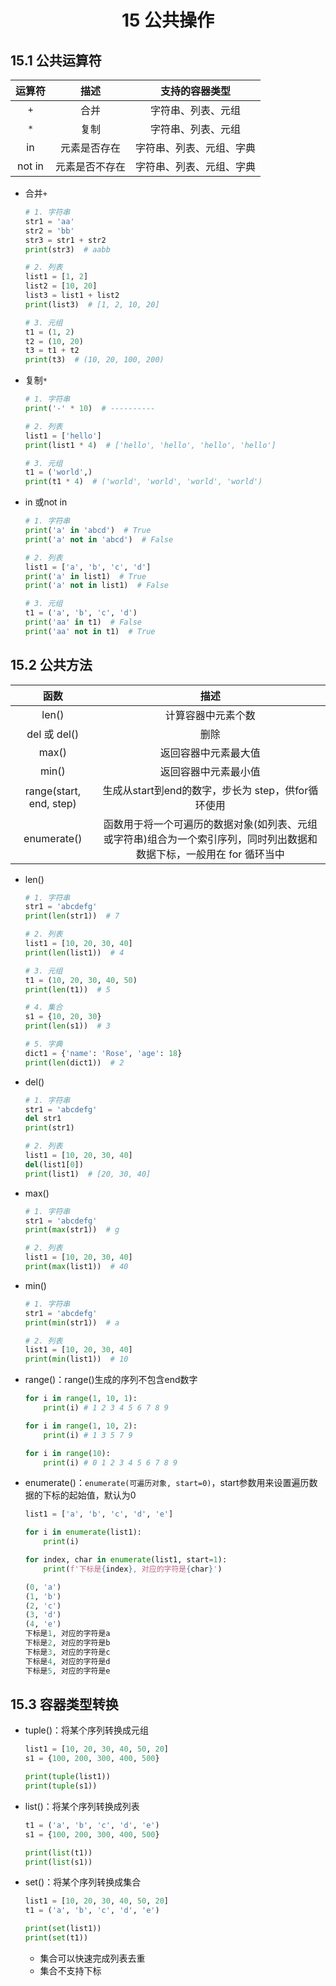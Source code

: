 # <center>15 公共操作

## 15.1 公共运算符

| 运算符 |      描述      |      支持的容器类型      |
| :----: | :------------: | :----------------------: |
|  `+`   |      合并      |    字符串、列表、元组    |
|  `*`   |      复制      |    字符串、列表、元组    |
|   in   |  元素是否存在  | 字符串、列表、元组、字典 |
| not in | 元素是否不存在 | 字符串、列表、元组、字典 |


- 合并`+`
    ~~~py
    # 1. 字符串 
    str1 = 'aa'
    str2 = 'bb'
    str3 = str1 + str2
    print(str3)  # aabb

    # 2. 列表 
    list1 = [1, 2]
    list2 = [10, 20]
    list3 = list1 + list2
    print(list3)  # [1, 2, 10, 20]

    # 3. 元组 
    t1 = (1, 2)
    t2 = (10, 20)
    t3 = t1 + t2
    print(t3)  # (10, 20, 100, 200)
    ~~~


- 复制`*`
    ~~~py
    # 1. 字符串
    print('-' * 10)  # ----------

    # 2. 列表
    list1 = ['hello']
    print(list1 * 4)  # ['hello', 'hello', 'hello', 'hello']

    # 3. 元组
    t1 = ('world',)
    print(t1 * 4)  # ('world', 'world', 'world', 'world')
    ~~~


- in 或not in
    ~~~py
    # 1. 字符串
    print('a' in 'abcd')  # True
    print('a' not in 'abcd')  # False

    # 2. 列表
    list1 = ['a', 'b', 'c', 'd']
    print('a' in list1)  # True
    print('a' not in list1)  # False

    # 3. 元组
    t1 = ('a', 'b', 'c', 'd')
    print('aa' in t1)  # False
    print('aa' not in t1)  # True
    ~~~

## 15.2 公共方法


|          函数           |                                                         描述                                                          |
| :---------------------: | :-------------------------------------------------------------------------------------------------------------------: |
|          len()          |                                                  计算容器中元素个数                                                   |
|      del 或 del()       |                                                         删除                                                          |
|          max()          |                                                 返回容器中元素最大值                                                  |
|          min()          |                                                 返回容器中元素最小值                                                  |
| range(start, end, step) |                                  生成从start到end的数字，步长为 step，供for循环使用                                   |
|       enumerate()       | 函数用于将一个可遍历的数据对象(如列表、元组或字符串)组合为一个索引序列，同时列出数据和数据下标，一般用在 for 循环当中 |

- len()
    ~~~py
    # 1. 字符串
    str1 = 'abcdefg'
    print(len(str1))  # 7

    # 2. 列表
    list1 = [10, 20, 30, 40]
    print(len(list1))  # 4

    # 3. 元组
    t1 = (10, 20, 30, 40, 50)
    print(len(t1))  # 5

    # 4. 集合
    s1 = {10, 20, 30}
    print(len(s1))  # 3

    # 5. 字典
    dict1 = {'name': 'Rose', 'age': 18}
    print(len(dict1))  # 2
    ~~~


 - del()
    ~~~py
    # 1. 字符串
    str1 = 'abcdefg'
    del str1
    print(str1)

    # 2. 列表
    list1 = [10, 20, 30, 40]
    del(list1[0])
    print(list1)  # [20, 30, 40]
    ~~~


- max()
    ~~~py
    # 1. 字符串
    str1 = 'abcdefg'
    print(max(str1))  # g

    # 2. 列表
    list1 = [10, 20, 30, 40]
    print(max(list1))  # 40
    ~~~


- min()
    ~~~py
    # 1. 字符串
    str1 = 'abcdefg'
    print(min(str1))  # a

    # 2. 列表
    list1 = [10, 20, 30, 40]
    print(min(list1))  # 10
    ~~~


- range()：range()生成的序列不包含end数字
    ~~~py
    for i in range(1, 10, 1):
        print(i) # 1 2 3 4 5 6 7 8 9

    for i in range(1, 10, 2):
        print(i) # 1 3 5 7 9

    for i in range(10):
        print(i) # 0 1 2 3 4 5 6 7 8 9
    ~~~


- enumerate()：`enumerate(可遍历对象, start=0)`，start参数用来设置遍历数据的下标的起始值，默认为0
    ~~~py
    list1 = ['a', 'b', 'c', 'd', 'e']

    for i in enumerate(list1):
        print(i)

    for index, char in enumerate(list1, start=1):
        print(f'下标是{index}, 对应的字符是{char}')
    ~~~
    ~~~py
    (0, 'a')
    (1, 'b')
    (2, 'c')
    (3, 'd')
    (4, 'e')
    下标是1, 对应的字符是a
    下标是2, 对应的字符是b
    下标是3, 对应的字符是c
    下标是4, 对应的字符是d
    下标是5, 对应的字符是e
    ~~~

## 15.3 容器类型转换

- tuple()：将某个序列转换成元组
    ~~~py
    list1 = [10, 20, 30, 40, 50, 20]
    s1 = {100, 200, 300, 400, 500}

    print(tuple(list1))
    print(tuple(s1))
    ~~~


- list()：将某个序列转换成列表
    ~~~py
    t1 = ('a', 'b', 'c', 'd', 'e')
    s1 = {100, 200, 300, 400, 500}

    print(list(t1))
    print(list(s1))
    ~~~


- set()：将某个序列转换成集合
    ~~~py
    list1 = [10, 20, 30, 40, 50, 20]
    t1 = ('a', 'b', 'c', 'd', 'e')

    print(set(list1))
    print(set(t1))
    ~~~
  - 集合可以快速完成列表去重
  - 集合不支持下标